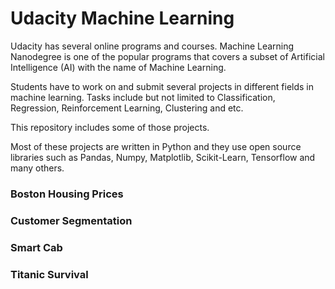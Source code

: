 # Udacity Machine Learning

Udacity has several online programs and courses. Machine Learning Nanodegree is one of the popular programs that covers a subset of  Artificial Intelligence (AI) with the name of Machine Learning.

Students have to work on and submit several projects in different fields in machine learning. Tasks include but not limited to Classification, Regression, Reinforcement Learning, Clustering and etc.

This repository includes some of those projects.

Most of these projects are written in Python and they use open source libraries such as Pandas, Numpy, Matplotlib, Scikit-Learn, Tensorflow and many others.

### Boston Housing Prices


### Customer Segmentation



### Smart Cab



### Titanic Survival
